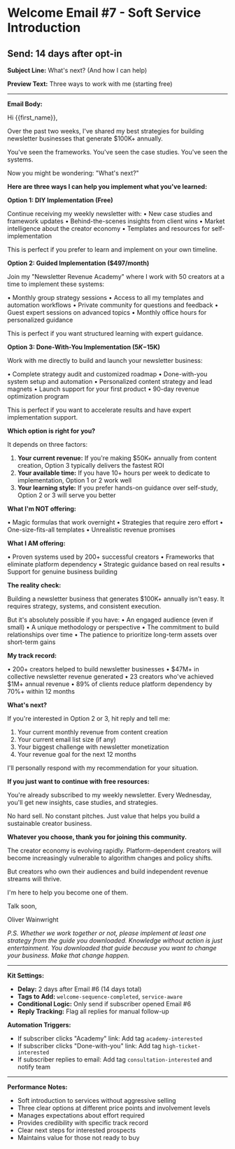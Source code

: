 # Welcome Email #7 - Soft Service Introduction
## Send: 14 days after opt-in

**Subject Line:** What's next? (And how I can help)

**Preview Text:** Three ways to work with me (starting free)

---

**Email Body:**

Hi {{first_name}},

Over the past two weeks, I've shared my best strategies for building newsletter businesses that generate $100K+ annually.

You've seen the frameworks. You've seen the case studies. You've seen the systems.

Now you might be wondering: "What's next?"

**Here are three ways I can help you implement what you've learned:**

**Option 1: DIY Implementation (Free)**

Continue receiving my weekly newsletter with:
• New case studies and framework updates
• Behind-the-scenes insights from client wins
• Market intelligence about the creator economy
• Templates and resources for self-implementation

This is perfect if you prefer to learn and implement on your own timeline.

**Option 2: Guided Implementation ($497/month)**

Join my "Newsletter Revenue Academy" where I work with 50 creators at a time to implement these systems:

• Monthly group strategy sessions
• Access to all my templates and automation workflows
• Private community for questions and feedback
• Guest expert sessions on advanced topics
• Monthly office hours for personalized guidance

This is perfect if you want structured learning with expert guidance.

**Option 3: Done-With-You Implementation ($5K-$15K)**

Work with me directly to build and launch your newsletter business:

• Complete strategy audit and customized roadmap
• Done-with-you system setup and automation
• Personalized content strategy and lead magnets
• Launch support for your first product
• 90-day revenue optimization program

This is perfect if you want to accelerate results and have expert implementation support.

**Which option is right for you?**

It depends on three factors:

1. **Your current revenue:** If you're making $50K+ annually from content creation, Option 3 typically delivers the fastest ROI
2. **Your available time:** If you have 10+ hours per week to dedicate to implementation, Option 1 or 2 work well
3. **Your learning style:** If you prefer hands-on guidance over self-study, Option 2 or 3 will serve you better

**What I'm NOT offering:**

• Magic formulas that work overnight
• Strategies that require zero effort
• One-size-fits-all templates
• Unrealistic revenue promises

**What I AM offering:**

• Proven systems used by 200+ successful creators
• Frameworks that eliminate platform dependency
• Strategic guidance based on real results
• Support for genuine business building

**The reality check:**

Building a newsletter business that generates $100K+ annually isn't easy. It requires strategy, systems, and consistent execution.

But it's absolutely possible if you have:
• An engaged audience (even if small)
• A unique methodology or perspective
• The commitment to build relationships over time
• The patience to prioritize long-term assets over short-term gains

**My track record:**

• 200+ creators helped to build newsletter businesses
• $47M+ in collective newsletter revenue generated
• 23 creators who've achieved $1M+ annual revenue
• 89% of clients reduce platform dependency by 70%+ within 12 months

**What's next?**

If you're interested in Option 2 or 3, hit reply and tell me:
1. Your current monthly revenue from content creation
2. Your current email list size (if any)
3. Your biggest challenge with newsletter monetization
4. Your revenue goal for the next 12 months

I'll personally respond with my recommendation for your situation.

**If you just want to continue with free resources:**

You're already subscribed to my weekly newsletter. Every Wednesday, you'll get new insights, case studies, and strategies.

No hard sell. No constant pitches. Just value that helps you build a sustainable creator business.

**Whatever you choose, thank you for joining this community.**

The creator economy is evolving rapidly. Platform-dependent creators will become increasingly vulnerable to algorithm changes and policy shifts.

But creators who own their audiences and build independent revenue streams will thrive.

I'm here to help you become one of them.

Talk soon,

Oliver Wainwright

*P.S. Whether we work together or not, please implement at least one strategy from the guide you downloaded. Knowledge without action is just entertainment. You downloaded that guide because you want to change your business. Make that change happen.*

---

**Kit Settings:**
- **Delay:** 2 days after Email #6 (14 days total)
- **Tags to Add:** `welcome-sequence-completed`, `service-aware`
- **Conditional Logic:** Only send if subscriber opened Email #6
- **Reply Tracking:** Flag all replies for manual follow-up

**Automation Triggers:**
- If subscriber clicks "Academy" link: Add tag `academy-interested`
- If subscriber clicks "Done-with-you" link: Add tag `high-ticket-interested`  
- If subscriber replies to email: Add tag `consultation-interested` and notify team

---

**Performance Notes:**
- Soft introduction to services without aggressive selling
- Three clear options at different price points and involvement levels
- Manages expectations about effort required
- Provides credibility with specific track record
- Clear next steps for interested prospects
- Maintains value for those not ready to buy